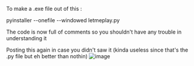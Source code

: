 To make a .exe file out of this :

pyinstaller --onefile --windowed letmeplay.py

The code is now full of comments so you shouldn't have any trouble in understanding it

Posting this again in case you didn't saw it (kinda useless since that's the .py file but eh better than nothin) 
![image](https://github.com/ReSuKiii/letmeplay/assets/97566451/bf8abd3b-059c-4ce9-8e4b-7d8431ffdf3b)

